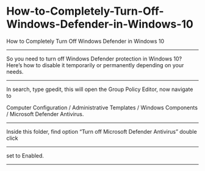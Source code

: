 # How-to-Completely-Turn-Off-Windows-Defender-in-Windows-10
How to Completely Turn Off Windows Defender in Windows 10

--------------

So you need to turn off Windows Defender protection in Windows 10? Here’s how to disable it temporarily or permanently depending on your needs.

----------------------------

In search, type gpedit, this will open the Group Policy Editor, now navigate to 


Computer Configuration / Administrative Templates / Windows Components / Microsoft Defender Antivirus. 

--------------

Inside this folder, find option “Turn off Microsoft Defender Antivirus” double click 

----------------------


set to Enabled.

-----------------------
